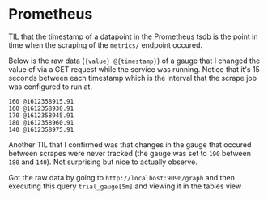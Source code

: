# Prometheus

TIL that the timestamp of a datapoint in the Prometheus tsdb is the point in time when the scraping of the `metrics/` endpoint occured.

Below is the raw data (`{value} @{timestamp}`) of a gauge that I changed the value of via a GET request while the service was running. Notice that it's 15 seconds between each timestamp which is the interval that the scrape job was configured to run at.

```plain
160 @1612358915.91
160 @1612358930.91
170 @1612358945.91
180 @1612358960.91
140 @1612358975.91
```

Another TIL that I confirmed was that changes in the gauge that occured between scrapes were never tracked (the gauge was set to `190` between `180` and `140`). Not surprising but nice to actually observe.

Got the raw data by going to `http://localhost:9090/graph` and then executing this query `trial_gauge[5m]` and viewing it in the tables view
